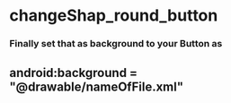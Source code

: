 # changeShap_round_button

### Finally set that as background to your Button as 
## android:background = "@drawable/nameOfFile.xml"
